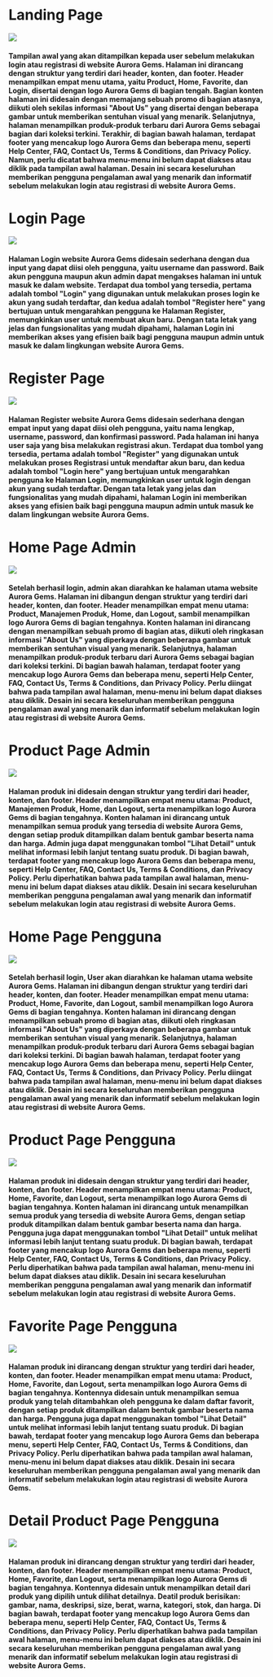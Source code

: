<h1 class="text-4xl font-bold ">
          Landing Page
</h1>
<img src="https://github.com/Natalieefd/Aurora-Gems/blob/main/public/ss/landing_page.jpeg">
<h4 class="text-4xl font-normal ">
      Tampilan awal yang akan ditampilkan kepada user sebelum melakukan login atau registrasi di website Aurora Gems. Halaman ini dirancang dengan struktur yang terdiri dari header, konten, dan footer. Header menampilkan empat menu utama, yaitu Product, Home, Favorite, dan Login, disertai dengan logo Aurora Gems di bagian tengah. Bagian konten halaman ini didesain dengan memajang sebuah promo di bagian atasnya, diikuti oleh sekilas informasi "About Us" yang disertai dengan beberapa gambar untuk memberikan sentuhan visual yang menarik. Selanjutnya, halaman menampilkan produk-produk terbaru dari Aurora Gems sebagai bagian dari koleksi terkini. Terakhir, di bagian bawah halaman, terdapat footer yang mencakup logo Aurora Gems dan beberapa menu, seperti Help Center, FAQ, Contact Us, Terms & Conditions, dan Privacy Policy. Namun, perlu dicatat bahwa menu-menu ini belum dapat diakses atau diklik pada tampilan awal halaman. Desain ini secara keseluruhan memberikan pengguna pengalaman awal yang menarik dan informatif sebelum melakukan login atau registrasi di website Aurora Gems.
</h4>

<h1 class="text-4xl font-bold ">
          Login Page
</h1>
<img src="https://github.com/Natalieefd/Aurora-Gems/blob/main/public/ss/login.jpeg">
<h4 class="text-4xl font-normal ">
    Halaman Login website Aurora Gems didesain sederhana dengan dua input yang dapat diisi oleh pengguna, yaitu username dan password. Baik akun pengguna maupun akun admin dapat mengakses halaman ini untuk masuk ke dalam website. Terdapat dua tombol yang tersedia, pertama adalah tombol "Login" yang digunakan untuk melakukan proses login ke akun yang sudah terdaftar, dan kedua adalah tombol "Register here" yang bertujuan untuk mengarahkan pengguna ke Halaman Register, memungkinkan user untuk membuat akun baru. Dengan tata letak yang jelas dan fungsionalitas yang mudah dipahami, halaman Login ini memberikan akses yang efisien baik bagi pengguna maupun admin untuk masuk ke dalam lingkungan website Aurora Gems.
</h4>

<h1 class="text-4xl font-bold ">
          Register Page
</h1>
<img src="https://github.com/Natalieefd/Aurora-Gems/blob/main/public/ss/register.jpeg">
<h4 class="text-4xl font-normal ">
    Halaman Register website Aurora Gems didesain sederhana dengan empat input yang dapat diisi oleh pengguna, yaitu nama lengkap, username, password, dan konfirmasi password. Pada halaman ini hanya user saja yang bisa melakukan registrasi akun. Terdapat dua tombol yang tersedia, pertama adalah tombol "Register" yang digunakan untuk melakukan proses Registrasi untuk mendaftar akun baru, dan kedua adalah tombol "Login here" yang bertujuan untuk mengarahkan pengguna ke Halaman Login, memungkinkan user untuk login dengan akun yang sudah terdaftar. Dengan tata letak yang jelas dan fungsionalitas yang mudah dipahami, halaman Login ini memberikan akses yang efisien baik bagi pengguna maupun admin untuk masuk ke dalam lingkungan website Aurora Gems.
</h4>

<h1 class="text-4xl font-bold ">
          Home Page Admin
</h1>
<img src="https://github.com/Natalieefd/Aurora-Gems/blob/main/public/ss/dashboard_admin.jpeg">
<h4 class="text-4xl font-normal ">
    Setelah berhasil login, admin akan diarahkan ke halaman utama website Aurora Gems. Halaman ini dibangun dengan struktur yang terdiri dari header, konten, dan footer. Header menampilkan empat menu utama: Product, Manajemen Produk, Home, dan Logout, sambil menampilkan logo Aurora Gems di bagian tengahnya. Konten halaman ini dirancang dengan menampilkan sebuah promo di bagian atas, diikuti oleh ringkasan informasi "About Us" yang diperkaya dengan beberapa gambar untuk memberikan sentuhan visual yang menarik. Selanjutnya, halaman menampilkan produk-produk terbaru dari Aurora Gems sebagai bagian dari koleksi terkini. Di bagian bawah halaman, terdapat footer yang mencakup logo Aurora Gems dan beberapa menu, seperti Help Center, FAQ, Contact Us, Terms & Conditions, dan Privacy Policy. Perlu diingat bahwa pada tampilan awal halaman, menu-menu ini belum dapat diakses atau diklik. Desain ini secara keseluruhan memberikan pengguna pengalaman awal yang menarik dan informatif sebelum melakukan login atau registrasi di website Aurora Gems.
</h4>



<h1 class="text-4xl font-bold ">
          Product Page Admin
</h1>
<img src="https://github.com/Natalieefd/Aurora-Gems/blob/main/public/ss/product_admin.jpeg">
<h4 class="text-4xl font-normal "> 
    Halaman produk ini didesain dengan struktur yang terdiri dari header, konten, dan footer. Header menampilkan empat menu utama: Product, Manajemen Produk, Home, dan Logout, serta menampilkan logo Aurora Gems di bagian tengahnya. Konten halaman ini dirancang untuk menampilkan semua produk yang tersedia di website Aurora Gems, dengan setiap produk ditampilkan dalam bentuk gambar beserta nama dan harga. Admin juga dapat menggunakan tombol "Lihat Detail" untuk melihat informasi lebih lanjut tentang suatu produk. Di bagian bawah, terdapat footer yang mencakup logo Aurora Gems dan beberapa menu, seperti Help Center, FAQ, Contact Us, Terms & Conditions, dan Privacy Policy. Perlu diperhatikan bahwa pada tampilan awal halaman, menu-menu ini belum dapat diakses atau diklik. Desain ini secara keseluruhan memberikan pengguna pengalaman awal yang menarik dan informatif sebelum melakukan login atau registrasi di website Aurora Gems.
</h4>



<h1 class="text-4xl font-bold ">
          Home Page Pengguna
</h1>
<img src="https://github.com/Natalieefd/Aurora-Gems/blob/main/public/ss/dashboard_pengguna.jpeg">
<h4 class="text-4xl font-normal "> 
    Setelah berhasil login, User akan diarahkan ke halaman utama website Aurora Gems. Halaman ini dibangun dengan struktur yang terdiri dari header, konten, dan footer. Header menampilkan empat menu utama: Product, Home, Favorite, dan Logout, sambil menampilkan logo Aurora Gems di bagian tengahnya. Konten halaman ini dirancang dengan menampilkan sebuah promo di bagian atas, diikuti oleh ringkasan informasi "About Us" yang diperkaya dengan beberapa gambar untuk memberikan sentuhan visual yang menarik. Selanjutnya, halaman menampilkan produk-produk terbaru dari Aurora Gems sebagai bagian dari koleksi terkini. Di bagian bawah halaman, terdapat footer yang mencakup logo Aurora Gems dan beberapa menu, seperti Help Center, FAQ, Contact Us, Terms & Conditions, dan Privacy Policy. Perlu diingat bahwa pada tampilan awal halaman, menu-menu ini belum dapat diakses atau diklik. Desain ini secara keseluruhan memberikan pengguna pengalaman awal yang menarik dan informatif sebelum melakukan login atau registrasi di website Aurora Gems.
</h4>


<h1 class="text-4xl font-bold ">
          Product Page Pengguna
</h1>
<img src="https://github.com/Natalieefd/Aurora-Gems/blob/main/public/ss/product_pengguna.jpeg">
<h4 class="text-4xl font-normal "> 
    Halaman produk ini didesain dengan struktur yang terdiri dari header, konten, dan footer. Header menampilkan empat menu utama: Product, Home, Favorite, dan Logout, serta menampilkan logo Aurora Gems di bagian tengahnya. Konten halaman ini dirancang untuk menampilkan semua produk yang tersedia di website Aurora Gems, dengan setiap produk ditampilkan dalam bentuk gambar beserta nama dan harga. Pengguna juga dapat menggunakan tombol "Lihat Detail" untuk melihat informasi lebih lanjut tentang suatu produk. Di bagian bawah, terdapat footer yang mencakup logo Aurora Gems dan beberapa menu, seperti Help Center, FAQ, Contact Us, Terms & Conditions, dan Privacy Policy. Perlu diperhatikan bahwa pada tampilan awal halaman, menu-menu ini belum dapat diakses atau diklik. Desain ini secara keseluruhan memberikan pengguna pengalaman awal yang menarik dan informatif sebelum melakukan login atau registrasi di website Aurora Gems.
</h4>


<h1 class="text-4xl font-bold ">
          Favorite Page Pengguna
</h1>
<img src="https://github.com/Natalieefd/Aurora-Gems/blob/main/public/ss/favorite_pengguna.jpeg">
<h4 class="text-4xl font-normal "> 
    Halaman produk ini dirancang dengan struktur yang terdiri dari header, konten, dan footer. Header menampilkan empat menu utama: Product, Home, Favorite, dan Logout, serta menampilkan logo Aurora Gems di bagian tengahnya. Kontennya didesain untuk menampilkan semua produk yang telah ditambahkan oleh pengguna ke dalam daftar favorit, dengan setiap produk ditampilkan dalam bentuk gambar beserta nama dan harga. Pengguna juga dapat menggunakan tombol "Lihat Detail" untuk melihat informasi lebih lanjut tentang suatu produk. Di bagian bawah, terdapat footer yang mencakup logo Aurora Gems dan beberapa menu, seperti Help Center, FAQ, Contact Us, Terms & Conditions, dan Privacy Policy. Perlu diperhatikan bahwa pada tampilan awal halaman, menu-menu ini belum dapat diakses atau diklik. Desain ini secara keseluruhan memberikan pengguna pengalaman awal yang menarik dan informatif sebelum melakukan login atau registrasi di website Aurora Gems.
</h4>


<h1 class="text-4xl font-bold ">
          Detail Product Page Pengguna
</h1>
<img src="https://github.com/Natalieefd/Aurora-Gems/blob/main/public/ss/detail_produk_pengguna.jpeg">
<h4 class="text-4xl font-normal "> 
    Halaman produk ini dirancang dengan struktur yang terdiri dari header, konten, dan footer. Header menampilkan empat menu utama: Product, Home, Favorite, dan Logout, serta menampilkan logo Aurora Gems di bagian tengahnya. Kontennya didesain untuk menampilkan detail dari produk yang dipilih untuk dilihat detailnya. Deatil produk berisikan: gambar, nama, deskripsi, size, berat, warna, kategori, stok, dan harga. Di bagian bawah, terdapat footer yang mencakup logo Aurora Gems dan beberapa menu, seperti Help Center, FAQ, Contact Us, Terms & Conditions, dan Privacy Policy. Perlu diperhatikan bahwa pada tampilan awal halaman, menu-menu ini belum dapat diakses atau diklik. Desain ini secara keseluruhan memberikan pengguna pengalaman awal yang menarik dan informatif sebelum melakukan login atau registrasi di website Aurora Gems.
</h4>



